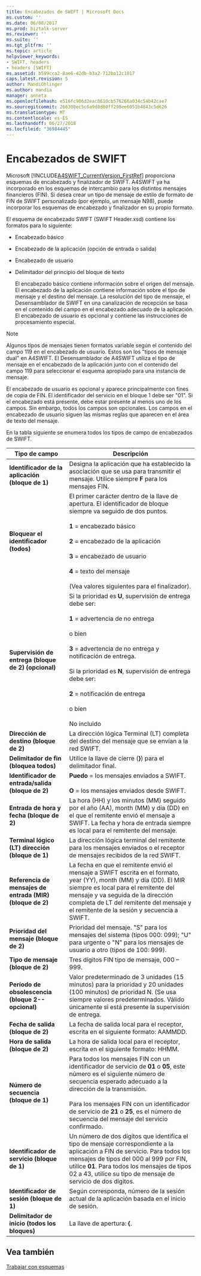 ```yaml
---
title: Encabezados de SWIFT | Microsoft Docs
ms.custom: ''
ms.date: 06/08/2017
ms.prod: biztalk-server
ms.reviewer: ''
ms.suite: ''
ms.tgt_pltfrm: ''
ms.topic: article
helpviewer_keywords:
- SWIFT, headers
- headers [SWIFT]
ms.assetid: b599cca2-8ae6-42db-b3a2-712ba12c1017
caps.latest.revision: 5
author: MandiOhlinger
ms.author: mandia
manager: anneta
ms.openlocfilehash: e516fc906d2eac0610cb576266a034c54b42cae7
ms.sourcegitcommit: 266308ec5c6a9d8d80ff298ee6051b4843c5d626
ms.translationtype: MT
ms.contentlocale: es-ES
ms.lasthandoff: 06/27/2018
ms.locfileid: "36984445"
---
```

# <a name="swift-headers"></a>Encabezados de SWIFT
Microsoft [!INCLUDE[A4SWIFT_CurrentVersion_FirstRef](../../includes/a4swift-currentversion-firstref-md.md)] proporciona esquemas de encabezado y finalizador de SWIFT. A4SWIFT ya ha incorporado en los esquemas de intercambio para los distintos mensajes financieros (FIN). Si desea crear un tipo de mensaje de estilo de formato de FIN de SWIFT personalizado (por ejemplo, un mensaje N98), puede incorporar los esquemas de encabezado y finalizador en su propio formato.  
  
 El esquema de encabezado SWIFT (SWIFT Header.xsd) contiene los formatos para lo siguiente:  
  
- Encabezado básico  
  
- Encabezado de la aplicación (opción de entrada o salida)  
  
- Encabezado de usuario  
  
- Delimitador del principio del bloque de texto  
  
  El encabezado básico contiene información sobre el origen del mensaje. El encabezado de la aplicación contiene información sobre el tipo de mensaje y el destino del mensaje. La resolución del tipo de mensaje, el Desensamblador de SWIFT en una canalización de recepción se basa en el contenido del campo en el encabezado adecuado de la aplicación. El encabezado de usuario es opcional y contiene las instrucciones de procesamiento especial.  
  
> [!NOTE]
>  Algunos tipos de mensajes tienen formatos variable según el contenido del campo 119 en el encabezado de usuario. Estos son los "tipos de mensaje dual" en A4SWIFT. El Desensamblador de A4SWIFT utiliza el tipo de mensaje en el encabezado de la aplicación junto con el contenido del campo 119 para seleccionar el esquema apropiado para una instancia de mensaje.  
  
 El encabezado de usuario es opcional y aparece principalmente con fines de copia de FIN. El identificador del servicio en el bloque 1 debe ser "01". Si el encabezado está presente, debe estar presente al menos uno de los campos. Sin embargo, todos los campos son opcionales. Los campos en el encabezado de usuario siguen las mismas reglas que aparecen en el área de texto del mensaje.  
  
 En la tabla siguiente se enumera todos los tipos de campo de encabezados de SWIFT.  
  
|Tipo de campo|Descripción|  
|----------------|-----------------|  
|**Identificador de la aplicación (bloque de 1)**|Designa la aplicación que ha establecido la asociación que se usa para transmitir el mensaje. Utilice siempre **F** para los mensajes FIN.|  
|**Bloquear el identificador (todos)**|El primer carácter dentro de la llave de apertura. El identificador de bloque siempre va seguido de dos puntos.<br /><br /> **1** = encabezado básico<br /><br /> **2** = encabezado de la aplicación<br /><br /> **3** = encabezado de usuario<br /><br /> **4** = texto del mensaje<br /><br /> (Vea valores siguientes para el finalizador).|  
|**Supervisión de entrega (bloque de 2) (opcional)**|Si la prioridad es **U**, supervisión de entrega debe ser:<br /><br /> **1** = advertencia de no entrega<br /><br /> o bien<br /><br /> **3** = advertencia de no entrega y notificación de entrega.<br /><br /> Si la prioridad es **N**, supervisión de entrega debe ser:<br /><br /> **2** = notificación de entrega<br /><br /> o bien<br /><br /> No incluido|  
|**Dirección de destino (bloque de 2)**|La dirección lógica Terminal (LT) completa del destino del mensaje que se envían a la red SWIFT.|  
|**Delimitador de fin (bloquea todos)**|Utilice la llave de cierre (**}**) para el delimitador final.|  
|**Identificador de entrada/salida (bloque de 2)**|**Puedo** = los mensajes enviados a SWIFT.<br /><br /> **O** = los mensajes enviados desde SWIFT.|  
|**Entrada de hora y fecha (bloque de 2)**|La hora (HH) y los minutos (MM) seguido por el año (AA), month (MM) y día (DD) en el que el remitente envió el mensaje a SWIFT. La fecha y hora de entrada siempre es local para el remitente del mensaje.|  
|**Terminal lógico (LT) dirección (bloque de 1)**|La dirección lógica terminal del remitente para los mensajes enviados o el receptor de mensajes recibidos de la red SWIFT.|  
|**Referencia de mensajes de entrada (MIR) (bloque de 2)**|La fecha en que el remitente envió el mensaje a SWIFT escrita en el formato, year (YY), month (MM) y día (DD). El MIR siempre es local para el remitente del mensaje y va seguida de la dirección completa de LT del remitente del mensaje y el remitente de la sesión y secuencia a SWIFT.|  
|**Prioridad del mensaje (bloque de 2)**|Prioridad del mensaje. "S" para los mensajes del sistema (tipos 000: 099); "U" para urgente o "N" para los mensajes de usuario a otro (tipos de 100: 999).|  
|**Tipo de mensaje (bloque de 2)**|Tres dígitos FIN tipo de mensaje, 000 – 999.|  
|**Período de obsolescencia (bloque 2--opcional)**|Valor predeterminado de 3 unidades (15 minutos) para la prioridad y 20 unidades (100 minutos) de prioridad N. (Se usa siempre valores predeterminados. Válido únicamente si está presente la supervisión de entrega.|  
|**Fecha de salida (bloque de 2)**|La fecha de salida local para el receptor, escrita en el siguiente formato: AAMMDD.|  
|**Hora de salida (bloque de 2)**|La hora de salida local para el receptor, escrita en el siguiente formato: HHMM.|  
|**Número de secuencia (bloque de 1)**|Para todos los mensajes FIN con un identificador de servicio de **01** o **05**, este número es el siguiente número de secuencia esperado adecuado a la dirección de la transmisión.<br /><br /> Para los mensajes FIN con un identificador de servicio de **21** o **25**, es el número de secuencia del mensaje del servicio confirmado.|  
|**Identificador de servicio (bloque de 1)**|Un número de dos dígitos que identifica el tipo de mensaje correspondiente a la aplicación a FIN de servicio. Para todos los mensajes de tipos del 000 al 999 por FIN, utilice **01**. Para todos los mensajes de tipos 02 a 43, utilice su tipo de mensaje de servicio de dos dígitos.|  
|**Identificador de sesión (bloque de 1)**|Según corresponda, número de la sesión actual de la aplicación basada en el inicio de sesión.|  
|**Delimitador de inicio (todos los bloques)**|La llave de apertura: **{**.|  
  
## <a name="see-also"></a>Vea también  
 [Trabajar con esquemas](../../adapters-and-accelerators/accelerator-swift/working-with-schemas.md)
